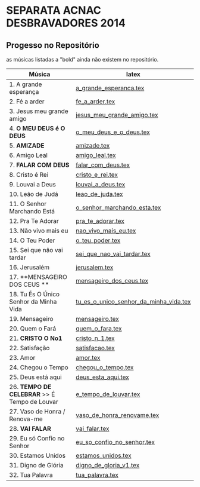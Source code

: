 SEPARATA ACNAC DESBRAVADORES 2014
=================================

Progesso no Repositório
-----------------------

as músicas listadas a "bold" ainda não existem no repositório.

| Música                             	| latex                                                                     |
| ---------------------------        	| -------------                                                             |
| 1. A grande esperança              	| [a_grande_esperanca.tex](../../songs/pt/a_grande_esperanca.tex)           |
| 2. Fé a arder 					 	| [fe_a_arder.tex](../../songs/pt/fe_a_arder.tex)             				|
| 3. Jesus meu grande amigo 		 	| [jesus_meu_grande_amigo.tex](../../songs/pt/fe_a_arder.tex)             	|
| 4. **O MEU DEUS é O DEUS**			| [o_meu_deus_e_o_deus.tex](../../songs/pt/o_meu_deus_e_o_deus.tex)         |
| 5. **AMIZADE** 					 	| [amizade.tex](../../songs/pt/amizade.tex)             					|
| 6. Amigo Leal 					 	| [amigo_leal.tex](../../songs/pt/amigo_leal.tex)             				|	
| 7. **FALAR COM DEUS** 				| [falar_com_deus.tex](../../songs/pt/falar_com_deus.tex)             		|
| 8. Cristo é Rei					 	| [cristo_e_rei.tex](../../songs/pt/cristo_e_rei.tex)             			|
| 9. Louvai a Deus 					 	| [louvai_a_deus.tex](../../songs/pt/louvai_a_deus.tex)             		|
| 10. Leão de Judá 					 	| [leao_de_juda.tex](../../songs/pt/leao_de_juda.tex)             			|
| 11. O Senhor Marchando Está 			| [o_senhor_marchando_esta.tex](../../songs/pt/o_senhor_marchando_esta.tex)	|
| 12. Pra Te Adorar 					| [pra_te_adorar.tex](../../songs/pt/pra_te_adorar.tex)             		|
| 13. Não vivo mais eu 					| [nao_vivo_mais_eu.tex](../../songs/pt/nao_vivo_mais_eu.tex)             	|
| 14. O Teu Poder 					 	| [o_teu_poder.tex](../../songs/pt/o_teu_poder.tex)             			|
| 15. Sei que não vai tardar			| [sei_que_nao_vai_tardar.tex](../../songs/pt/sei_que_nao_vai_tardar.tex)  	|
| 16. Jerusalém 					 	| [jerusalem.tex](../../songs/pt/jerusalem.tex)             				|
| 17. **MENSAGEIRO DOS CEUS **			| [mensageiro_dos_ceus.tex](../../songs/pt/mensageiro_dos_ceus.tex)         |
| 18. Tu És O Único Senhor da Minha Vida| [tu_es_o_unico_senhor_da_minha_vida.tex](../../songs/pt/tu_es_o_unico_senhor_da_minha_vida.tex) |
| 19. Mensageiro 					 	| [mensageiro.tex](../../songs/pt/mensageiro.tex)             				|
| 20. Quem o Fará 					 	| [quem_o_fara.tex](../../songs/pt/quem_o_fara.tex)             			|
| 21. **CRISTO O No1** 					| [cristo_n_1.tex](../../songs/pt/cristo_n_1.tex)             				|
| 22. Satisfação 					 	| [satisfacao.tex](../../songs/pt/satisfacao.tex)             				|
| 23. Amor					 			| [amor.tex](../../songs/pt/amor.tex)             							|
| 24. Chegou o Tempo 					| [chegou_o_tempo.tex](../../songs/pt/chegou_o_tempo.tex)             		|
| 25. Deus está aqui 					| [deus_esta_aqui.tex](../../songs/pt/deus_esta_aqui.tex)             		|
| 26. **TEMPO DE CELEBRAR** >> É Tempo de Louvar | [e_tempo_de_louvar.tex](../../songs/pt/e_tempo_de_louvar.tex) 	|
| 27. Vaso de Honra / Renova-me 		| [vaso_de_honra_renovame.tex](../../songs/pt/vaso_de_honra_renovame.tex)   |
| 28. **VAI FALAR**					 	| [vai_falar.tex](../../songs/pt/vai_falar.tex)             				|
| 29. Eu só Confio no Senhor 			| [eu_so_confio_no_senhor.tex](../../songs/pt/eu_so_confio_no_senhor.tex)   |
| 30. Estamos Unidos 					| [estamos_unidos.tex](../../songs/pt/estamos_unidos.tex)             		|
| 31. Digno de Glória 					| [digno_de_gloria_v1.tex](../../songs/pt/digno_de_gloria_v1.tex)           |
| 32. Tua Palavra 					 	| [tua_palavra.tex](../../songs/pt/tua_palavra.tex)             			|


